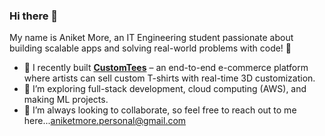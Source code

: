 ### Hi there 👋  

My name is Aniket More, an IT Engineering student passionate about building scalable apps and solving real-world problems with code! 🚀

- 🛒 I recently built **[CustomTees](https://github.com/aniketmore-pixel/CustomTees)** – an end-to-end e-commerce platform where artists can sell custom T-shirts with real-time 3D customization.
- 🌱 I’m exploring full-stack development, cloud computing (AWS), and making ML projects.
- 🤝 I’m always looking to collaborate, so feel free to reach out to me here...[aniketmore.personal@gmail.com](mailto:aniketmore.personal@gmail.com)

